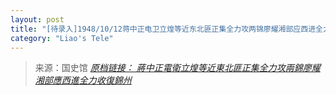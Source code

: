 ```yaml
---
layout: post
title: "[待录入]1948/10/12蒋中正电卫立煌等近东北匪正集全力攻两锦廖耀湘部应西进全力收复锦州"
category: "Liao's Tele"
---
```



> 来源：国史馆 [*原档链接： 蔣中正電衛立煌等近東北匪正集全力攻兩錦廖耀湘部應西進全力收復錦州*](https://ahonline.drnh.gov.tw/index.php?act=Display/image/5894453tX9dgaF#63J)